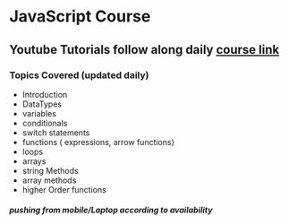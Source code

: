 # JavaScript Course 
## Youtube Tutorials follow along daily [course link](YouTube.com)

### Topics Covered (updated daily)
- Introduction
- DataTypes
- variables
- conditionals
- switch statements
- functions ( expressions, arrow functions)
- loops 
- arrays
- string Methods
- array methods
- higher Order functions



##### pushing from mobile/Laptop  according to availability 

